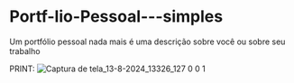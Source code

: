 # Portf-lio-Pessoal---simples

 Um portfólio pessoal nada mais é uma descrição sobre você ou sobre seu trabalho
 
 PRINT:
![Captura de tela_13-8-2024_13326_127 0 0 1](https://github.com/user-attachments/assets/a6f6afef-f98b-45d2-a1aa-6cb68e1a2af2)
